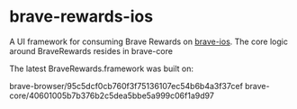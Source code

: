 # brave-rewards-ios

A UI framework for consuming Brave Rewards on [brave-ios](https://github.com/brave/brave-ios). The core logic around BraveRewards resides in brave-core

The latest BraveRewards.framework was built on:

brave-browser/95c5dcf0cb760f3f75136107ec54b6b4a3f37cef
brave-core/40601005b7b376b2c5dea5bbe5a999c06f1a9d97
